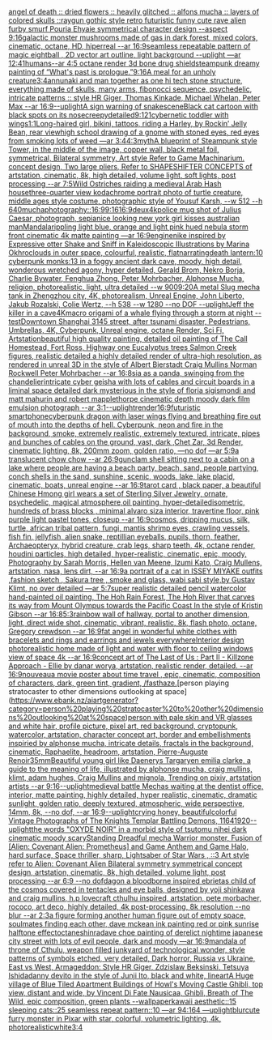 [angel of death :: dried flowers :: heavily glitched :: alfons mucha :: layers of colored skulls ::](https://www.ebank.nz/aiartgenerator?category=angel%20of%20death%20%3A%3A%20dried%20flowers%20%3A%3A%20heavily%20glitched%20%3A%3A%20alfons%20mucha%20%3A%3A%20layers%20of%20colored%20skulls%20%3A%3A)[raygun gothic style retro futuristic funny cute rave alien furby smurf Pouria Ehyaie symmetrical character design --aspect 9:16](https://www.ebank.nz/aiartgenerator?category=raygun%20gothic%20style%20retro%20futuristic%20funny%20cute%20rave%20alien%20furby%20smurf%20Pouria%20Ehyaie%20symmetrical%20character%20design%20--aspect%209%3A16)[galactic monster mushrooms made of gas in dark forest, mixed colors, cinematic, octane, HD, hiperreal --ar 16:9](https://www.ebank.nz/aiartgenerator?category=galactic%20monster%20mushrooms%20made%20of%20gas%20in%20dark%20forest%2C%20mixed%20colors%2C%20cinematic%2C%20octane%2C%20HD%2C%20hiperreal%20--ar%2016%3A9)[seamless repeatable pattern of magic eightball , 2D vector art outline, light background --uplight —ar 12:41](https://www.ebank.nz/aiartgenerator?category=seamless%20repeatable%20pattern%20of%20magic%20eightball%20%2C%202D%20vector%20art%20outline%2C%20light%20background%20--uplight%20%E2%80%94ar%2012%3A41)[humans](https://www.ebank.nz/aiartgenerator?category=humans)[--ar 4:5 octane render 3d bone drug shield](https://www.ebank.nz/aiartgenerator?category=--ar%204%3A5%20octane%20render%203d%20bone%20drug%20shield)[steampunk dreamy painting of “What's past is prologue.”](https://www.ebank.nz/aiartgenerator?category=steampunk%20dreamy%20painting%20of%20%E2%80%9CWhat%27s%20past%20is%20prologue.%E2%80%9D)[9:16](https://www.ebank.nz/aiartgenerator?category=9%3A16)[A meal for an unholy creature](https://www.ebank.nz/aiartgenerator?category=A%20meal%20for%20an%20unholy%20creature)[3:4](https://www.ebank.nz/aiartgenerator?category=3%3A4)[annunaki and man together as one hi tech stone structure, everything made of skulls, many arms, fibonocci sequence, psychedelic, intricate patterns :: style HR Giger, Thomas Kinkade, Michael Whelan, Peter Max   --ar 16:9](https://www.ebank.nz/aiartgenerator?category=annunaki%20and%20man%20together%20as%20one%20hi%20tech%20stone%20structure%2C%20everything%20made%20of%20skulls%2C%20many%20arms%2C%20fibonocci%20sequence%2C%20psychedelic%2C%20intricate%20patterns%20%3A%3A%20style%20HR%20Giger%2C%20Thomas%20Kinkade%2C%20Michael%20Whelan%2C%20Peter%20Max%20%20%20--ar%2016%3A9)[--uplight](https://www.ebank.nz/aiartgenerator?category=--uplight)[A sign warning of snake](https://www.ebank.nz/aiartgenerator?category=A%20sign%20warning%20of%20snake)[scene](https://www.ebank.nz/aiartgenerator?category=scene)[Black cat cartoon with black spots on its nose](https://www.ebank.nz/aiartgenerator?category=Black%20cat%20cartoon%20with%20black%20spots%20on%20its%20nose)[creepy](https://www.ebank.nz/aiartgenerator?category=creepy)[detailed](https://www.ebank.nz/aiartgenerator?category=detailed)[9:12](https://www.ebank.nz/aiartgenerator?category=9%3A12)[1](https://www.ebank.nz/aiartgenerator?category=1)[cybernetic toddler with wings](https://www.ebank.nz/aiartgenerator?category=cybernetic%20toddler%20with%20wings)[1:1](https://www.ebank.nz/aiartgenerator?category=1%3A1)[Long-haired girl, bikini, tattoos, riding a Harley, by Rockin’ Jelly Bean, rear view](https://www.ebank.nz/aiartgenerator?category=Long-haired%20girl%2C%20bikini%2C%20tattoos%2C%20riding%20a%20Harley%2C%20by%20Rockin%E2%80%99%20Jelly%20Bean%2C%20rear%20view)[high school drawing of a gnome with stoned eyes, red eyes from smoking lots of weed —ar 3:4](https://www.ebank.nz/aiartgenerator?category=high%20school%20drawing%20of%20a%20gnome%20with%20stoned%20eyes%2C%20red%20eyes%20from%20smoking%20lots%20of%20weed%20%E2%80%94ar%203%3A4)[4:3](https://www.ebank.nz/aiartgenerator?category=4%3A3)[myth](https://www.ebank.nz/aiartgenerator?category=myth)[A blueprint of Steampunk style Tower,   in the middle of the image,   copper wall, black metal foil, symmetrical,  Bilateral symmetry,  Art style Refer to Game Machinarium.  concept design, Two large pliers, Refer to SHAPESHIFTER CONCEPTS  of artstation, cinematic,  8k, high detailed,  volume light,  soft lights,  post processing    --ar 7:5](https://www.ebank.nz/aiartgenerator?category=A%20blueprint%20of%20Steampunk%20style%20Tower%2C%20%20%20in%20the%20middle%20of%20the%20image%2C%20%20%20copper%20wall%2C%20black%20metal%20foil%2C%20symmetrical%2C%20%20Bilateral%20symmetry%2C%20%20Art%20style%20Refer%20to%20Game%20Machinarium.%20%20concept%20design%2C%20Two%20large%20pliers%2C%20Refer%20to%20SHAPESHIFTER%20CONCEPTS%20%20of%20artstation%2C%20cinematic%2C%20%208k%2C%20high%20detailed%2C%20%20volume%20light%2C%20%20soft%20lights%2C%20%20post%20processing%20%20%20%20--ar%207%3A5)[Wild Ostriches raiding a medieval Arab Hash house](https://www.ebank.nz/aiartgenerator?category=Wild%20Ostriches%20raiding%20a%20medieval%20Arab%20Hash%20house)[three-quarter view kodachrome portrait photo of turtle creature, middle ages style costume, photographic style of Yousuf Karsh, --w 512 --h 640](https://www.ebank.nz/aiartgenerator?category=three-quarter%20view%20kodachrome%20portrait%20photo%20of%20turtle%20creature%2C%20middle%20ages%20style%20costume%2C%20photographic%20style%20of%20Yousuf%20Karsh%2C%20--w%20512%20--h%20640)[mucha](https://www.ebank.nz/aiartgenerator?category=mucha)[photography::](https://www.ebank.nz/aiartgenerator?category=photography%3A%3A)[16:9](https://www.ebank.nz/aiartgenerator?category=16%3A9)[9:16](https://www.ebank.nz/aiartgenerator?category=9%3A16)[16:9](https://www.ebank.nz/aiartgenerator?category=16%3A9)[deux](https://www.ebank.nz/aiartgenerator?category=deux)[4k](https://www.ebank.nz/aiartgenerator?category=4k)[police mug shot of Julius Caesar, photograph, sepia](https://www.ebank.nz/aiartgenerator?category=police%20mug%20shot%20of%20Julius%20Caesar%2C%20photograph%2C%20sepia)[nice looking new york girl kisses australian man](https://www.ebank.nz/aiartgenerator?category=nice%20looking%20new%20york%20girl%20kisses%20australian%20man)[Mandala](https://www.ebank.nz/aiartgenerator?category=Mandala)[rippling light blue, orange and light pink hued nebula storm front cinematic 4k matte painting —ar 16:9](https://www.ebank.nz/aiartgenerator?category=rippling%20light%20blue%2C%20orange%20and%20light%20pink%20hued%20nebula%20storm%20front%20cinematic%204k%20matte%20painting%20%E2%80%94ar%2016%3A9)[engine](https://www.ebank.nz/aiartgenerator?category=engine)[nike inspired by Expressive otter Shake and Sniff in Kaleidoscopic Illustrations by Marina Okhro](https://www.ebank.nz/aiartgenerator?category=nike%20inspired%20by%20Expressive%20otter%20Shake%20and%20Sniff%20in%20Kaleidoscopic%20Illustrations%20by%20Marina%20Okhro)[clouds in outer space, colourful, realistic, flat](https://www.ebank.nz/aiartgenerator?category=clouds%20in%20outer%20space%2C%20colourful%2C%20realistic%2C%20flat)[narrating](https://www.ebank.nz/aiartgenerator?category=narrating)[death lantern:10 cyberpunk monks:13 in a foggy ancient dark cave, moody, high detail, wonderous wretched agony, hyper detailed, Gerald Brom, Nekro Borja, Charlie Bywater, Fenghua Zhong, Peter Mohrbacher, Alphonse Mucha, religion, photorealistic, light, ultra detailed --w 900](https://www.ebank.nz/aiartgenerator?category=death%20lantern%3A10%20cyberpunk%20monks%3A13%20in%20a%20foggy%20ancient%20dark%20cave%2C%20moody%2C%20high%20detail%2C%20wonderous%20wretched%20agony%2C%20hyper%20detailed%2C%20Gerald%20Brom%2C%20Nekro%20Borja%2C%20Charlie%20Bywater%2C%20Fenghua%20Zhong%2C%20Peter%20Mohrbacher%2C%20Alphonse%20Mucha%2C%20religion%2C%20photorealistic%2C%20light%2C%20ultra%20detailed%20--w%20900)[9:20](https://www.ebank.nz/aiartgenerator?category=9%3A20)[A metal Slug mecha tank in Zhengzhou city, 4K, photorealism, Unreal Engine, John Liberto, Jakub Rozalski, Colie Wertz, --h 538 --w 1280 --no DOF --uplight](https://www.ebank.nz/aiartgenerator?category=A%20metal%20Slug%20mecha%20tank%20in%20Zhengzhou%20city%2C%204K%2C%20photorealism%2C%20Unreal%20Engine%2C%20John%20Liberto%2C%20Jakub%20Rozalski%2C%20Colie%20Wertz%2C%20--h%20538%20--w%201280%20--no%20DOF%20--uplight)[Jeff the killer in a cave](https://www.ebank.nz/aiartgenerator?category=Jeff%20the%20killer%20in%20a%20cave)[4K](https://www.ebank.nz/aiartgenerator?category=4K)[macro origami of a whale flying through a storm at night --test](https://www.ebank.nz/aiartgenerator?category=macro%20origami%20of%20a%20whale%20flying%20through%20a%20storm%20at%20night%20--test)[Downtown Shanghai 3145 street, after tsunami disaster, Pedestrians, Umbrellas, 4K, Cyberpunk, Unreal engine, octane Render, Sci Fi, Artstation](https://www.ebank.nz/aiartgenerator?category=Downtown%20Shanghai%203145%20street%2C%20after%20tsunami%20disaster%2C%20Pedestrians%2C%20Umbrellas%2C%204K%2C%20Cyberpunk%2C%20Unreal%20engine%2C%20octane%20Render%2C%20Sci%20Fi%2C%20Artstation)[beautiful high quality painting, detailed oil painting of The Call Homestead, Fort Ross, Highway one Eucalyptus trees  Salmon Creek figures, realistic detailed a highly detailed render of ultra-high resolution, as rendered in unreal 3D in the style of Albert Bierstadt Craig Mullins Norman Rockwell Peter Mohrbacher  --ar 16:8](https://www.ebank.nz/aiartgenerator?category=beautiful%20high%20quality%20painting%2C%20detailed%20oil%20painting%20of%20The%20Call%20Homestead%2C%20Fort%20Ross%2C%20Highway%20one%20Eucalyptus%20trees%20%20Salmon%20Creek%20figures%2C%20realistic%20detailed%20a%20highly%20detailed%20render%20of%20ultra-high%20resolution%2C%20as%20rendered%20in%20unreal%203D%20in%20the%20style%20of%20Albert%20Bierstadt%20Craig%20Mullins%20Norman%20Rockwell%20Peter%20Mohrbacher%20%20--ar%2016%3A8)[sia as a panda, swinging from the chandelier](https://www.ebank.nz/aiartgenerator?category=sia%20as%20a%20panda%2C%20swinging%20from%20the%20chandelier)[intricate cyber geisha with lots of cables and circuit boards in a liminal space detailed dark mysterious in the style of floria sigismondi and matt mahurin and robert mapplethorpe cinematic depth moody dark film emulsion photograph --ar 3:1](https://www.ebank.nz/aiartgenerator?category=intricate%20cyber%20geisha%20with%20lots%20of%20cables%20and%20circuit%20boards%20in%20a%20liminal%20space%20detailed%20dark%20mysterious%20in%20the%20style%20of%20floria%20sigismondi%20and%20matt%20mahurin%20and%20robert%20mapplethorpe%20cinematic%20depth%20moody%20dark%20film%20emulsion%20photograph%20--ar%203%3A1)[--uplight](https://www.ebank.nz/aiartgenerator?category=--uplight)[render](https://www.ebank.nz/aiartgenerator?category=render)[16:9](https://www.ebank.nz/aiartgenerator?category=16%3A9)[futuristic smartphone](https://www.ebank.nz/aiartgenerator?category=futuristic%20smartphone)[cyberpunk dragon with laser wings flying and breathing fire out of mouth into the depths of hell. Cyberpunk,  neon and fire in the background, smoke, extremely realistic, extremely textured, intricate, pipes and bunches of cables on the ground, vast, dark ,Chet Zar, 3d Render, cinematic lighting, 8k, 200mm zoom, golden ratio,  —no dof —ar 5:9](https://www.ebank.nz/aiartgenerator?category=cyberpunk%20dragon%20with%20laser%20wings%20flying%20and%20breathing%20fire%20out%20of%20mouth%20into%20the%20depths%20of%20hell.%20Cyberpunk%2C%20%20neon%20and%20fire%20in%20the%20background%2C%20smoke%2C%20extremely%20realistic%2C%20extremely%20textured%2C%20intricate%2C%20pipes%20and%20bunches%20of%20cables%20on%20the%20ground%2C%20vast%2C%20dark%20%2CChet%20Zar%2C%203d%20Render%2C%20cinematic%20lighting%2C%208k%2C%20200mm%20zoom%2C%20golden%20ratio%2C%20%20%E2%80%94no%20dof%20%E2%80%94ar%205%3A9)[a translucent chow chow --ar 26:9](https://www.ebank.nz/aiartgenerator?category=a%20translucent%20chow%20chow%20--ar%2026%3A9)[gun](https://www.ebank.nz/aiartgenerator?category=gun)[clam shell sitting next to a cabin on a lake where people are having a beach party, beach, sand, people partying, conch shells in the sand, sunshine, scenic, woods, lake, lake placid, cinematic, boats, unreal engine --ar 16:9](https://www.ebank.nz/aiartgenerator?category=clam%20shell%20sitting%20next%20to%20a%20cabin%20on%20a%20lake%20where%20people%20are%20having%20a%20beach%20party%2C%20beach%2C%20sand%2C%20people%20partying%2C%20conch%20shells%20in%20the%20sand%2C%20sunshine%2C%20scenic%2C%20woods%2C%20lake%2C%20lake%20placid%2C%20cinematic%2C%20boats%2C%20unreal%20engine%20--ar%2016%3A9)[tarot card , black paper, a beautiful Chinese Hmong girl   wears a set of Sterling Silver Jewelry, ornate, psychedelic, magical atmosphere,oil painting, hyper-detailed](https://www.ebank.nz/aiartgenerator?category=tarot%20card%20%2C%20black%20paper%2C%20a%20beautiful%20Chinese%20Hmong%20girl%20%20%20wears%20a%20set%20of%20Sterling%20Silver%20Jewelry%2C%20ornate%2C%20psychedelic%2C%20magical%20atmosphere%2Coil%20painting%2C%20hyper-detailed)[isometric, hundreds of brass blocks , minimal alvaro siza interior, travertine floor, pink purple light pastel tones, closeup --ar 16:9](https://www.ebank.nz/aiartgenerator?category=isometric%2C%20hundreds%20of%20brass%20blocks%20%2C%20minimal%20alvaro%20siza%20interior%2C%20travertine%20floor%2C%20pink%20purple%20light%20pastel%20tones%2C%20closeup%20--ar%2016%3A9)[cosmos, dripping mucus, silk, turtle, african tribal pattern, fungi, mantis shrimp eyes, crawling vessels, fish fin, jellyfish, alien snake, reptillian eyeballs, pupils, thorn, feather, Archaeopteryx, hybrid creature, crab legs, sharp teeth, 4k, octane render, houdini particles, high detailed, hyper-realistic, cinematic, epic, moody, Photography by Sarah Morris, Hellen van Meene, Izumi Kato, Craig Mullens, artstation, nasa, lens dirt, --ar 16:9](https://www.ebank.nz/aiartgenerator?category=cosmos%2C%20dripping%20mucus%2C%20silk%2C%20turtle%2C%20african%20tribal%20pattern%2C%20fungi%2C%20mantis%20shrimp%20eyes%2C%20crawling%20vessels%2C%20fish%20fin%2C%20jellyfish%2C%20alien%20snake%2C%20reptillian%20eyeballs%2C%20pupils%2C%20thorn%2C%20feather%2C%20Archaeopteryx%2C%20hybrid%20creature%2C%20crab%20legs%2C%20sharp%20teeth%2C%204k%2C%20octane%20render%2C%20houdini%20particles%2C%20high%20detailed%2C%20hyper-realistic%2C%20cinematic%2C%20epic%2C%20moody%2C%20Photography%20by%20Sarah%20Morris%2C%20Hellen%20van%20Meene%2C%20Izumi%20Kato%2C%20Craig%20Mullens%2C%20artstation%2C%20nasa%2C%20lens%20dirt%2C%20--ar%2016%3A9)[a portrait of a cat in ISSEY MIYAKE  outfits  ,fashion sketch  , Sakura tree , smoke and glass, wabi sabi style,by Gustav Klimt, no over detailed —ar 5:7](https://www.ebank.nz/aiartgenerator?category=a%20portrait%20of%20a%20cat%20in%20ISSEY%20MIYAKE%20%20outfits%20%20%2Cfashion%20sketch%20%20%2C%20Sakura%20tree%20%2C%20smoke%20and%20glass%2C%20wabi%20sabi%20style%2Cby%20Gustav%20Klimt%2C%20no%20over%20detailed%20%E2%80%94ar%205%3A7)[super realistic detailed pencil watercolor hand-painted oil painting, The Hoh Rain Forest, The Hoh River that carves its way from Mount Olympus towards the Pacific Coast In the style of Kristin Gibson --ar 16:8](https://www.ebank.nz/aiartgenerator?category=super%20realistic%20detailed%20pencil%20watercolor%20hand-painted%20oil%20painting%2C%20The%20Hoh%20Rain%20Forest%2C%20The%20Hoh%20River%20that%20carves%20its%20way%20from%20Mount%20Olympus%20towards%20the%20Pacific%20Coast%20In%20the%20style%20of%20Kristin%20Gibson%20--ar%2016%3A8)[5:3](https://www.ebank.nz/aiartgenerator?category=5%3A3)[rainbow wall of hallway, portal to another dimension, light, direct wide shot, cinematic, vibrant, realistic, 8k, flash photo, octane, Gregory crewdson --ar 16:9](https://www.ebank.nz/aiartgenerator?category=rainbow%20wall%20of%20hallway%2C%20portal%20to%20another%20dimension%2C%20light%2C%20direct%20wide%20shot%2C%20cinematic%2C%20vibrant%2C%20realistic%2C%208k%2C%20flash%20photo%2C%20octane%2C%20Gregory%20crewdson%20--ar%2016%3A9)[fat angel in wonderful white clothes with bracelets and rings and earrings and jewels everywhere](https://www.ebank.nz/aiartgenerator?category=fat%20angel%20in%20wonderful%20white%20clothes%20with%20bracelets%20and%20rings%20and%20earrings%20and%20jewels%20everywhere)[Interior design photorealistic home made of light and water with floor to ceiling windows view of space 4k --ar 16:9](https://www.ebank.nz/aiartgenerator?category=Interior%20design%20photorealistic%20home%20made%20of%20light%20and%20water%20with%20floor%20to%20ceiling%20windows%20view%20of%20space%204k%20--ar%2016%3A9)[concept art of The Last of Us : Part II - Killzone Approach - Ellie by danar worya, artstation, realistic render, detailed. --ar 16:9](https://www.ebank.nz/aiartgenerator?category=concept%20art%20of%20The%20Last%20of%20Us%20%3A%20Part%20II%20-%20Killzone%20Approach%20-%20Ellie%20by%20danar%20worya%2C%20artstation%2C%20realistic%20render%2C%20detailed.%20--ar%2016%3A9)[nouveau](https://www.ebank.nz/aiartgenerator?category=nouveau)[a movie poster about time travel , epic, cinematic, composition of characters, dark, green tint, gradient, /fast](https://www.ebank.nz/aiartgenerator?category=a%20movie%20poster%20about%20time%20travel%20%2C%20epic%2C%20cinematic%2C%20composition%20of%20characters%2C%20dark%2C%20green%20tint%2C%20gradient%2C%20/fast)[haze.](https://www.ebank.nz/aiartgenerator?category=haze.)[person playing stratocaster to other dimensions outlooking at space](https://www.ebank.nz/aiartgenerator?category=person%20playing%20stratocaster%20to%20other%20dimensions%20outlooking%20at%20space)[person with pale skin and VR glasses and white hair, profile picture, pixel art, red background, cryptopunk, watercolor, artstation, character concept art, border and embellishments inspiried by alphonse mucha, intricate details, fractals in the background, cinematic, Raphaelite, headroom, artstation, Pierre-Auguste Renoir](https://www.ebank.nz/aiartgenerator?category=person%20with%20pale%20skin%20and%20VR%20glasses%20and%20white%20hair%2C%20profile%20picture%2C%20pixel%20art%2C%20red%20background%2C%20cryptopunk%2C%20watercolor%2C%20artstation%2C%20character%20concept%20art%2C%20border%20and%20embellishments%20inspiried%20by%20alphonse%20mucha%2C%20intricate%20details%2C%20fractals%20in%20the%20background%2C%20cinematic%2C%20Raphaelite%2C%20headroom%2C%20artstation%2C%20Pierre-Auguste%20Renoir)[35mm](https://www.ebank.nz/aiartgenerator?category=35mm)[Beautiful young girl like Daenerys Targaryen emilia clarke, a guide to the meaning of life, illustrated by alphonse mucha, craig mullins, klimt, adam hughes, Craig Mullins and mignola, Trending on pixiv, artstation artists --ar 9:16](https://www.ebank.nz/aiartgenerator?category=Beautiful%20young%20girl%20like%20Daenerys%20Targaryen%20emilia%20clarke%2C%20a%20guide%20to%20the%20meaning%20of%20life%2C%20illustrated%20by%20alphonse%20mucha%2C%20craig%20mullins%2C%20klimt%2C%20adam%20hughes%2C%20Craig%20Mullins%20and%20mignola%2C%20Trending%20on%20pixiv%2C%20artstation%20artists%20--ar%209%3A16)[--uplight](https://www.ebank.nz/aiartgenerator?category=--uplight)[medieval battle Mechas waiting at the dentist office, interior, matte painting, highly detailed, hyper realistic, cinematic, dramatic sunlight, golden ratio, deeply textured, atmospheric, wide perspective, 14mm, 8k, --no dof, --ar 16:9](https://www.ebank.nz/aiartgenerator?category=medieval%20battle%20Mechas%20waiting%20at%20the%20dentist%20office%2C%20interior%2C%20matte%20painting%2C%20highly%20detailed%2C%20hyper%20realistic%2C%20cinematic%2C%20dramatic%20sunlight%2C%20golden%20ratio%2C%20deeply%20textured%2C%20atmospheric%2C%20wide%20perspective%2C%2014mm%2C%208k%2C%20--no%20dof%2C%20--ar%2016%3A9)[--uplight](https://www.ebank.nz/aiartgenerator?category=--uplight)[crying honey, beautiful](https://www.ebank.nz/aiartgenerator?category=crying%20honey%2C%20beautiful)[colorful Vintage Photographs of The Knights Templar Battling Demons, 1164](https://www.ebank.nz/aiartgenerator?category=colorful%20Vintage%20Photographs%20of%20The%20Knights%20Templar%20Battling%20Demons%2C%201164)[1920](https://www.ebank.nz/aiartgenerator?category=1920)[--uplight](https://www.ebank.nz/aiartgenerator?category=--uplight)[the words "OXYDE NOIR" in a morbid style of tsutomu nihei dark cinematic moody scary](https://www.ebank.nz/aiartgenerator?category=the%20words%20%22OXYDE%20NOIR%22%20in%20a%20morbid%20style%20of%20tsutomu%20nihei%20dark%20cinematic%20moody%20scary)[Standing Dreadful mecha Warrior monster, Fusion of [Alien: Covenant Alien: Prometheus] and Game Anthem and Game Halo, hard surface, Space thriller, sharp, Lightsaber of Star Wars , ::3  Art style refer to Alien: Covenant Alien   Bilateral symmetry       symmetrical   concept design,  artstation, cinematic,  8k, high detailed,  volume light,  post processing    --ar 6:9   --no dof](https://www.ebank.nz/aiartgenerator?category=Standing%20Dreadful%20mecha%20Warrior%20monster%2C%20Fusion%20of%20%5BAlien%3A%20Covenant%20Alien%3A%20Prometheus%5D%20and%20Game%20Anthem%20and%20Game%20Halo%2C%20hard%20surface%2C%20Space%20thriller%2C%20sharp%2C%20Lightsaber%20of%20Star%20Wars%20%2C%20%3A%3A3%20%20Art%20style%20refer%20to%20Alien%3A%20Covenant%20Alien%20%20%20Bilateral%20symmetry%20%20%20%20%20%20%20symmetrical%20%20%20concept%20design%2C%20%20artstation%2C%20cinematic%2C%20%208k%2C%20high%20detailed%2C%20%20volume%20light%2C%20%20post%20processing%20%20%20%20--ar%206%3A9%20%20%20--no%20dof)[dagon a bloodborne inspired ebrietas child of the cosmos covered in tentacles and eye balls, designed by yoji shinkawa and craig mullins, h.p lovecraft cthulhu inspired, artstation, pete morbacher, rococo, art deco, highly detailed, 4k post-processing, 8k resolution --no blur --ar 2:3](https://www.ebank.nz/aiartgenerator?category=dagon%20a%20bloodborne%20inspired%20ebrietas%20child%20of%20the%20cosmos%20covered%20in%20tentacles%20and%20eye%20balls%2C%20designed%20by%20yoji%20shinkawa%20and%20craig%20mullins%2C%20h.p%20lovecraft%20cthulhu%20inspired%2C%20artstation%2C%20pete%20morbacher%2C%20rococo%2C%20art%20deco%2C%20highly%20detailed%2C%204k%20post-processing%2C%208k%20resolution%20--no%20blur%20--ar%202%3A3)[a figure forming another human figure out of empty space, soulmates finding each other, dave mckean ink painting red or pink sunrise halftone effect](https://www.ebank.nz/aiartgenerator?category=a%20figure%20forming%20another%20human%20figure%20out%20of%20empty%20space%2C%20soulmates%20finding%20each%20other%2C%20dave%20mckean%20ink%20painting%20red%20or%20pink%20sunrise%20halftone%20effect)[octane](https://www.ebank.nz/aiartgenerator?category=octane)[shinra](https://www.ebank.nz/aiartgenerator?category=shinra)[dave choe painting of derelict nightime japanese city street with lots of evil people, dark and moody —ar 16:9](https://www.ebank.nz/aiartgenerator?category=dave%20choe%20painting%20of%20derelict%20nightime%20japanese%20city%20street%20with%20lots%20of%20evil%20people%2C%20dark%20and%20moody%20%E2%80%94ar%2016%3A9)[mandala of throne of Cthulu, weapon filled junkyard of technological wonder, style patterns of symbols etched, very detailed, Dark horror, Russia vs Ukraine, East vs West, Armageddon: Style HR Giger, Zdzislaw Beksinski, Tetsuya Ishida](https://www.ebank.nz/aiartgenerator?category=mandala%20of%20throne%20of%20Cthulu%2C%20weapon%20filled%20junkyard%20of%20technological%20wonder%2C%20style%20patterns%20of%20symbols%20etched%2C%20very%20detailed%2C%20Dark%20horror%2C%20Russia%20vs%20Ukraine%2C%20East%20vs%20West%2C%20Armageddon%3A%20Style%20HR%20Giger%2C%20Zdzislaw%20Beksinski%2C%20Tetsuya%20Ishida)[danny devito in the style of Junji Ito, black and white, lineart](https://www.ebank.nz/aiartgenerator?category=danny%20devito%20in%20the%20style%20of%20Junji%20Ito%2C%20black%20and%20white%2C%20lineart)[A Huge village of Blue Tiled Apartment Buildings of Howl's Moving Castle Ghibli, top view, distant and wide, by Vincent Di Fate Nausicaa, Ghibli, Breath of The Wild, epic composition, green plants --wallpaper](https://www.ebank.nz/aiartgenerator?category=A%20Huge%20village%20of%20Blue%20Tiled%20Apartment%20Buildings%20of%20Howl%27s%20Moving%20Castle%20Ghibli%2C%20top%20view%2C%20distant%20and%20wide%2C%20by%20Vincent%20Di%20Fate%20Nausicaa%2C%20Ghibli%2C%20Breath%20of%20The%20Wild%2C%20epic%20composition%2C%20green%20plants%20--wallpaper)[kawaii aesthetic::15 sleeping cats::25 seamless repeat pattern::10  —ar 94:164 —uplight](https://www.ebank.nz/aiartgenerator?category=kawaii%20aesthetic%3A%3A15%20sleeping%20cats%3A%3A25%20seamless%20repeat%20pattern%3A%3A10%20%20%E2%80%94ar%2094%3A164%20%E2%80%94uplight)[blur](https://www.ebank.nz/aiartgenerator?category=blur)[cute furry monster in Pixar with star, colorful, volumetric lighting, 4k, photorealistic](https://www.ebank.nz/aiartgenerator?category=cute%20furry%20monster%20in%20Pixar%20with%20star%2C%20colorful%2C%20volumetric%20lighting%2C%204k%2C%20photorealistic)[white](https://www.ebank.nz/aiartgenerator?category=white)[3:4](https://www.ebank.nz/aiartgenerator?category=3%3A4)